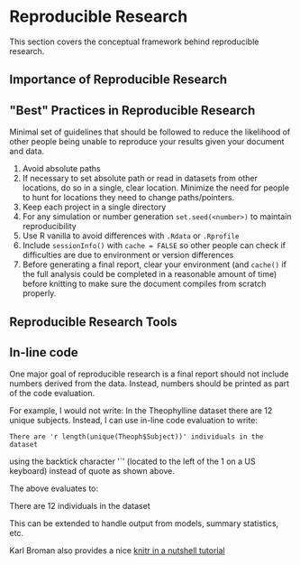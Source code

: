 
# Reproducible Research

This section covers the conceptual framework behind reproducible research.

## Importance of Reproducible Research

## "Best" Practices in Reproducible Research

Minimal set of guidelines that should be followed to reduce the likelihood of other people being unable to reproduce your results given your document and data.

1. Avoid absolute paths
2. If necessary to set absolute path or read in datasets from other locations, do so in a single, clear location. Minimize the need for people to hunt for locations they need to change paths/pointers.
3. Keep each project in a single directory 
4. For any simulation or number generation `set.seed(<number>)` to maintain reproducibility
5. Use R vanilla to avoid differences with `.Rdata` or `.Rprofile`
6. Include `sessionInfo()` with `cache = FALSE` so other people can check if difficulties are due to environment or version differences
7. Before generating a final report, clear your environment (and `cache()` if the full analysis could be completed in a reasonable amount of time) before knitting to make sure the document compiles from scratch properly. 


## Reproducible Research Tools

## In-line code
One major goal of reproducible research is a final report should not include numbers derived from the data. Instead, numbers should be printed as part of the code evaluation.

For example, I would not write: In the Theophylline dataset there are 12 unique subjects. Instead, I can use in-line code evaluation to write:

```
There are 'r length(unique(Theoph$Subject))' individuals in the dataset
```

using the backtick character '`' (located to the left of the 1 on a US keyboard) instead of quote as shown above.


The above evaluates to:

There are 12 individuals in the dataset


This can be extended to handle output from models, summary statistics, etc.


Karl Broman also provides a nice [knitr in a nutshell tutorial](http://kbroman.github.io/knitr_knutshell/)
